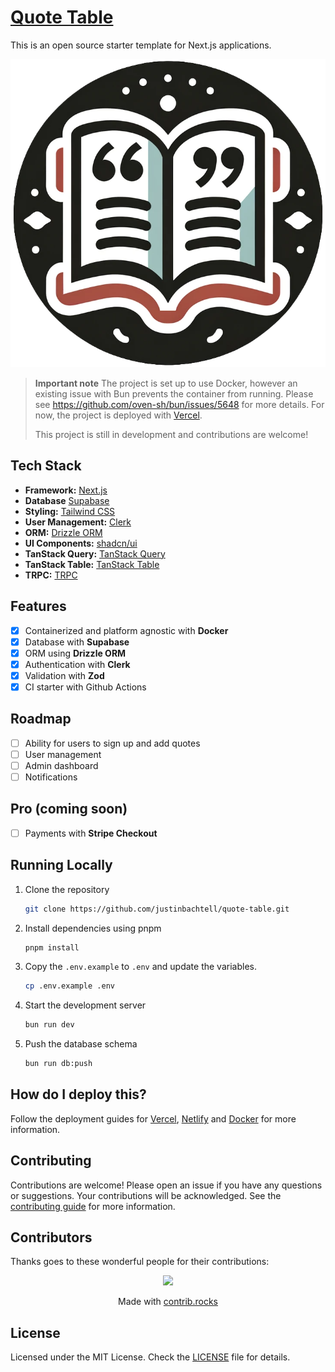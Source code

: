 # [Quote Table](https://quotetable.com/)

This is an open source starter template for Next.js applications.

[![Quote Library](./public/images/quote-library-icon.png)](https://quotetable.com/)

> **Important note**
> The project is set up to use Docker, however an existing issue with Bun prevents the container from running. Please see https://github.com/oven-sh/bun/issues/5648 for more details. For now, the project is deployed with [Vercel](https://vercel.com).
>
> This project is still in development and contributions are welcome!

## Tech Stack

- **Framework:** [Next.js](https://nextjs.org)
- **Database** [Supabase](https://supabase.com)
- **Styling:** [Tailwind CSS](https://tailwindcss.com)
- **User Management:** [Clerk](https://clerk.com)
- **ORM:** [Drizzle ORM](https://orm.drizzle.team)
- **UI Components:** [shadcn/ui](https://ui.shadcn.com)
- **TanStack Query:** [TanStack Query](https://tanstack.com/query/latest)
- **TanStack Table:** [TanStack Table](https://tanstack.com/table/latest)
- **TRPC:** [TRPC](https://trpc.io/)

## Features

- [x] Containerized and platform agnostic with **Docker**
- [x] Database with **Supabase**
- [x] ORM using **Drizzle ORM**
- [x] Authentication with **Clerk**
- [x] Validation with **Zod**
- [x] CI starter with Github Actions

## Roadmap

- [ ] Ability for users to sign up and add quotes
- [ ] User management
- [ ] Admin dashboard
- [ ] Notifications

## Pro (coming soon)

- [ ] Payments with **Stripe Checkout**

## Running Locally

1. Clone the repository

   ```bash
   git clone https://github.com/justinbachtell/quote-table.git
   ```

2. Install dependencies using pnpm

   ```bash
   pnpm install
   ```

3. Copy the `.env.example` to `.env` and update the variables.

   ```bash
   cp .env.example .env
   ```

4. Start the development server

   ```bash
   bun run dev
   ```

5. Push the database schema

   ```bash
   bun run db:push
   ```

## How do I deploy this?

Follow the deployment guides for [Vercel](https://create.t3.gg/en/deployment/vercel), [Netlify](https://create.t3.gg/en/deployment/netlify) and [Docker](https://create.t3.gg/en/deployment/docker) for more information.

## Contributing

Contributions are welcome! Please open an issue if you have any questions or suggestions. Your contributions will be acknowledged. See the [contributing guide](./CONTRIBUTING.md) for more information.

## Contributors

Thanks goes to these wonderful people for their contributions:

<p align="center">
<a href="https://github.com/justinbachtell/quote-table/graphs/contributors">
  <img src="https://contrib.rocks/image?repo=justinbachtell/quote-table" />
</a>
</p>

<p align="center">
 Made with <a rel="noopener noreferrer" target="_blank" href="https://contrib.rocks">contrib.rocks</a>
</p>

## License

Licensed under the MIT License. Check the [LICENSE](./LICENSE.md) file for details.